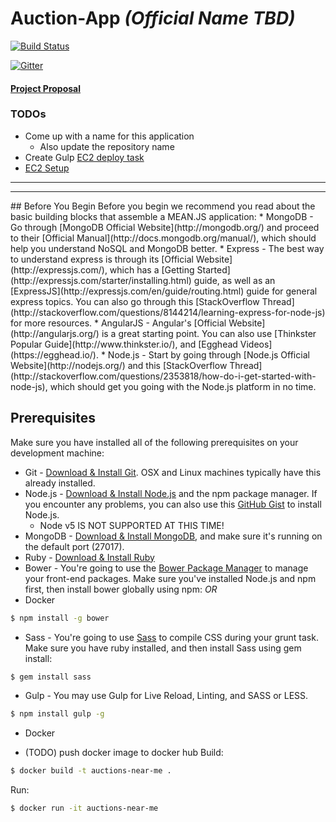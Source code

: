 # Auction-App _(Official Name TBD)_

[![Build Status](https://travis-ci.org/theandrewlane/Auction-App.svg?branch=master)](https://travis-ci.org/theandrewlane/Auction-App)

[![Gitter](https://badges.gitter.im/theandrewlane/Auction-App.svg)](https://gitter.im/theandrewlane/Auction-App?utm_source=badge&utm_medium=badge&utm_campaign=pr-badge)

#### [Project Proposal](./docs/Project-Proposal.pdf)
### TODOs
- Come up with a name for this application
  - Also update the repository name
- Create Gulp [EC2 deploy task](http://docs.aws.amazon.com/codedeploy/latest/userguide/github-integ-tutorial.html)
- [EC2 Setup](https://scotch.io/tutorials/deploying-a-mean-app-to-amazon-ec2-part-1)


<hr>
<hr>
## Before You Begin
Before you begin we recommend you read about the basic building blocks that assemble a MEAN.JS application:
* MongoDB - Go through [MongoDB Official Website](http://mongodb.org/) and proceed to their [Official Manual](http://docs.mongodb.org/manual/), which should help you understand NoSQL and MongoDB better.
* Express - The best way to understand express is through its [Official Website](http://expressjs.com/), which has a [Getting Started](http://expressjs.com/starter/installing.html) guide, as well as an [ExpressJS](http://expressjs.com/en/guide/routing.html) guide for general express topics. You can also go through this [StackOverflow Thread](http://stackoverflow.com/questions/8144214/learning-express-for-node-js) for more resources.
* AngularJS - Angular's [Official Website](http://angularjs.org/) is a great starting point. You can also use [Thinkster Popular Guide](http://www.thinkster.io/), and [Egghead Videos](https://egghead.io/).
* Node.js - Start by going through [Node.js Official Website](http://nodejs.org/) and this [StackOverflow Thread](http://stackoverflow.com/questions/2353818/how-do-i-get-started-with-node-js), which should get you going with the Node.js platform in no time.


## Prerequisites
Make sure you have installed all of the following prerequisites on your development machine:
* Git - [Download & Install Git](https://git-scm.com/downloads). OSX and Linux machines typically have this already installed.
* Node.js - [Download & Install Node.js](https://nodejs.org/en/download/) and the npm package manager. If you encounter any problems, you can also use this [GitHub Gist](https://gist.github.com/isaacs/579814) to install Node.js.
  * Node v5 IS NOT SUPPORTED AT THIS TIME! 
* MongoDB - [Download & Install MongoDB](http://www.mongodb.org/downloads), and make sure it's running on the default port (27017).
* Ruby - [Download & Install Ruby](https://www.ruby-lang.org/en/documentation/installation/)
* Bower - You're going to use the [Bower Package Manager](http://bower.io/) to manage your front-end packages. Make sure you've installed Node.js and npm first, then install bower globally using npm:
*_OR_*
* Docker

```bash
$ npm install -g bower
```

* Sass - You're going to use [Sass](http://sass-lang.com/) to compile CSS during your grunt task. Make sure you have ruby installed, and then install Sass using gem install:

```bash
$ gem install sass
```

* Gulp - You may use Gulp for Live Reload, Linting, and SASS or LESS.

```bash
$ npm install gulp -g
```

* Docker
- (TODO) push docker image to docker hub
Build:
```bash
$ docker build -t auctions-near-me .
```
Run:
```bash
$ docker run -it auctions-near-me
```

